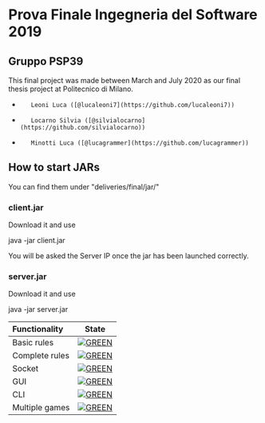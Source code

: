 
# Prova Finale Ingegneria del Software 2019
## Gruppo PSP39

This final project was made between March and July 2020 as our final thesis project at Politecnico di Milano.
-        Leoni Luca ([@lucaleoni7](https://github.com/lucaleoni7))
-        Locarno Silvia ([@silvialocarno](https://github.com/silvialocarno))
-        Minotti Luca ([@lucagrammer](https://github.com/lucagrammer))

## How to start JARs
You can find them under "deliveries/final/jar/"

### client.jar
Download it and use

java -jar client.jar

You will be asked the Server IP once the jar has been launched correctly.

### server.jar
Download it and use

java -jar server.jar


| Functionality | State |
|:-----------------------|:------------------------------------:|
| Basic rules | [![GREEN](https://placehold.it/15/44bb44/44bb44)](#) |
| Complete rules | [![GREEN](https://placehold.it/15/44bb44/44bb44)](#) |
| Socket | [![GREEN](https://placehold.it/15/44bb44/44bb44)](#) |
| GUI | [![GREEN](https://placehold.it/15/44bb44/44bb44)](#) |
| CLI | [![GREEN](https://placehold.it/15/44bb44/44bb44)](#) |
| Multiple games | [![GREEN](https://placehold.it/15/44bb44/44bb44)](#) |

<!--
[![RED](https://placehold.it/15/f03c15/f03c15)](#)
[![YELLOW](https://placehold.it/15/ffdd00/ffdd00)](#)
[![GREEN](https://placehold.it/15/44bb44/44bb44)](#)
-->
